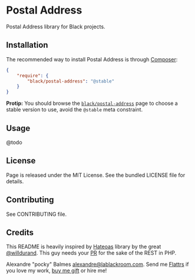 Postal Address
==============

Postal Address library for Black projects.

Installation
------------

The recommended way to install Postal Address is through [Composer][2]:

```json
{
    "require": {
        "black/postal-address": "@stable"
    }
}
```

__Protip:__ You should browse the [`black/postal-address`][7] page to choose a stable version to use, avoid the `@stable` meta
constraint.

Usage
-----
@todo

License
-------

Page is released under the MIT License. See the bundled LICENSE file for details.

Contributing
------------

See CONTRIBUTING file.

Credits
-------

This README is heavily inspired by [Hateoas][1] library by the great [@willdurand][2]. This guy needs your [PR][3] for the
sake of the REST in PHP.

Alexandre "pocky" Balmes [alexandre@lablackroom.com][4]. Send me [Flattrs][5] if you love my work, [buy me gift][6] or hire me!

[1]: https://github.com/willdurand/Hateoas
[2]: https://github.com/willdurand
[3]: http://williamdurand.fr/2014/07/02/resting-with-symfony-sos/
[4]: mailto:alexandre@lablackroom.com
[5]: https://flattr.com/profile/alexandre.balmes
[6]: http://www.amazon.fr/registry/wishlist/3OR3EENRA5TSK
[7]: https://packagist.org/packages/black/postal-address

